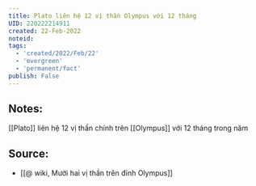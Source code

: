 ```yaml
---
title: Plato liên hệ 12 vị thần Olympus với 12 tháng
UID: 220222214911
created: 22-Feb-2022
noteid:
tags:
  - 'created/2022/Feb/22'
  - 'evergreen'
  - 'permanent/fact'
publish: False
---
```

## Notes:
 [[Plato]] liên hệ 12 vị thần chính trên [[Olympus]] với 12 tháng trong năm

## Source:
- [[@ wiki, Mười hai vị thần trên đỉnh Olympus]]





